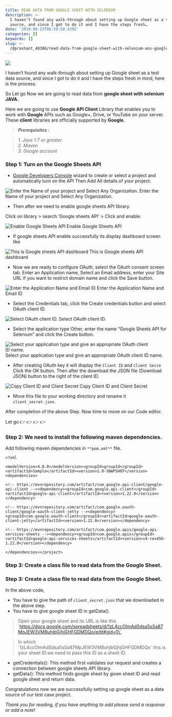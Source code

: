 ```yaml
---
title: READ DATA FROM GOOGLE SHEET WITH SELENIUM
description: >-
  I haven’t found any walk-through about setting up Google sheet as a test data
  source, and since I got to do it and I have the steps fresh…
date: '2019-08-23T06:59:50.439Z'
categories: []
keywords: []
slug: >-
  /@prashant_48386/read-data-from-google-sheet-with-selenium-ans-google-sheets-api-c5d10595f781
---
```


![](../img/1__CnByz4LwfzMjZDxvxAqj0Q.jpeg)

I haven’t found any walk-through about setting up Google sheet as a test data source, and since I got to do it and I have the steps fresh in mind, here is the process.

So Let go Now we are going to read data from **google sheet with selenium JAVA.**

Here we are going to use **Google API Client** Library that enables you to work with **Google** APIs such as Google+, Drive, or YouTube on your server. These **client** libraries are officially supported by **Google.**

> **_Prerequisites :_**

> _1\. Jave 1.7 or greater.  
> 2\. Maven  
> 3\. Google account_

### Step 1: Turn on the Google Sheets API

*   [Google Developers Console](https://console.developers.google.com/start/api?id=sheets.googleapis.com) wizard to create or select a project and automatically turn on the API Then Add All details of your project.

![Enter the Name of your project and Select Any Organization.](../img/1__UE__lX7uyKNLUXlgIaR__uFA.png)
Enter the Name of your project and Select Any Organization.

*   Then after we need to enable google sheets API library.

Click on library > search ‘Google sheets API’ > Click and enable.

![Enable Google Sheets API](../img/1__fNHkKsVTnsvqOFOQBCA1Jw.png)
Enable Google Sheets API

*   If google sheets API enable successfully its display dashboard screen like

![This is Google sheets API dashboard](../img/1__SVhexEt0g7iMxEJI65MBww.png)
This is Google sheets API dashboard

*   Now we are ready to configure OAuth, select the OAuth consent screen tab. Enter an Application name, Select an Email address, enter your Site URL if you want to restrict domain name and click the Save button.

![Enter the Application Name and Email ID](../img/1__YHq7ANsnPBHlptCbru4J1w.png)
Enter the Application Name and Email ID

*   Select the Credentials tab, click the Create credentials button and select OAuth client ID.

![Select OAuth client ID.](../img/1__wPSEgTaEV6fsxgxciSnPaQ.png)
Select OAuth client ID.

*   Select the application type Other, enter the name “Google Sheets API for Selenium” and click the Create button.

![Select your application type and give an appropriate OAuth client ID name.](../img/1__sKBP5hqX9wCi__iEanx3q9w.png)
Select your application type and give an appropriate OAuth client ID name.

*   After creating OAuth key it will display the `Client ID` and `Client Secre` Click the OK button. Then after the download the JSON file (Download JSON) button to the right of the client ID.

![Copy Client ID and Client Secret](../img/1____jXhiaa4A2l__b3Rt0iz7Tw.png)
Copy Client ID and Client Secret

*   Move this file to your working directory and rename it `client_secret.json`.

After completion of the above Step. Now time to move on our Code editor.

Let go 👉 👉 👉 👉

### Step 2: We need to install the following maven dependencies.

Add following maven dependencies in `**pom.xml**` file.

```
<?xml
```

```
<modelVersion>4.0.0</modelVersion><groupId>groupId</groupId><artifactId>Sample</artifactId><version>1.0-SNAPSHOT</version><dependencies>
```

```
<!-- https://mvnrepository.com/artifact/com.google.api-client/google-api-client --><dependency><groupId>com.google.api-client</groupId><artifactId>google-api-client</artifactId><version>1.22.0</version></dependency>
```

```
<!-- https://mvnrepository.com/artifact/com.google.oauth-client/google-oauth-client-jetty --><dependency><groupId>com.google.oauth-client</groupId><artifactId>google-oauth-client-jetty</artifactId><version>1.22.0</version></dependency>
```

```
<!-- https://mvnrepository.com/artifact/com.google.apis/google-api-services-sheets --><dependency><groupId>com.google.apis</groupId><artifactId>google-api-services-sheets</artifactId><version>v4-rev456-1.22.0</version></dependency>
```

```
</dependencies></project>
```

### Step 3: Create a class file to read data from the Google Sheet.

### Step 3: Create a class file to read data from the Google Sheet.

In the above code,

*   You have to give the path of `client_secret.json` that we downloaded in the above step.
*   You have to give google sheet ID in getData().

> Open your google sheet and its URL is like this \`https://docs.google.com/spreadsheets/d/1zL4ccOlmAdSdsa5sSa87MpJEW3VM8uhjbGjhjGHFGDMDQo/edit#gid=0\`

> In which \`1zL4ccOlmAdSdsa5sSa87MpJEW3VM8uhjbGjhjGHFGDMDQo\` this is your sheet ID.we need to pass this ID as a sheet ID.

*   getCredentials(): This method first validates our request and creates a connection between google sheets API library.
*   getData(): This method finds google sheet by given sheet ID and read google sheet and return data.

Congratulations now we are successfully setting up google sheet as a data source of our test case project.

_Thank you for reading, if you have anything to add please send a response or add a note!_